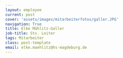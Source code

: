 ```yaml
---
layout: employee
current: post
cover: 'assets/images/mitarbeiterfotos/galler.JPG'
navigation: True
title: Elke Mählitz-Galler
job-title: Stv. Leiter
tags: Mitarbeiter
class: post-template
email: elke.maehlitz@hs-magdeburg.de
---
```

